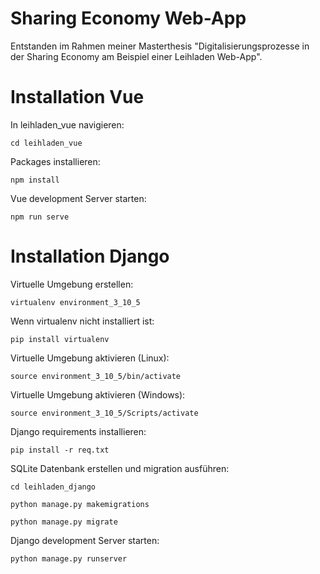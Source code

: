 # Sharing Economy Web-App

Entstanden im Rahmen meiner Masterthesis "Digitalisierungsprozesse in der Sharing Economy am Beispiel einer Leihladen Web-App".

# Installation Vue

In leihladen_vue navigieren:
```
cd leihladen_vue
```

Packages installieren:
```
npm install
```

Vue development Server starten:
```
npm run serve
```

# Installation Django

Virtuelle Umgebung erstellen:
```
virtualenv environment_3_10_5 
```

Wenn virtualenv nicht installiert ist:
```
pip install virtualenv
```

Virtuelle Umgebung aktivieren (Linux):
```
source environment_3_10_5/bin/activate
```

Virtuelle Umgebung aktivieren (Windows):
```
source environment_3_10_5/Scripts/activate
```

Django requirements installieren:
```
pip install -r req.txt
```

SQLite Datenbank erstellen und migration ausführen:
```
cd leihladen_django
```
```
python manage.py makemigrations
```
```
python manage.py migrate
```

Django development Server starten:
```
python manage.py runserver
```

